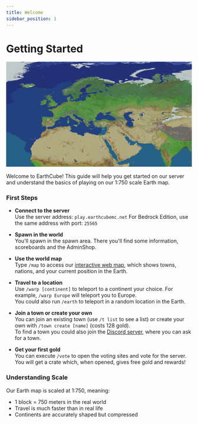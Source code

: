 ```yaml
---
title: Welcome
sidebar_position: 1
---
```


# Getting Started

![Earth Map](./img/europemap.png)

Welcome to EarthCube! This guide will help you get started on our server and understand the basics of playing on our 1:750 scale Earth map.

### First Steps

- **Connect to the server**  
  Use the server address: `play.earthcubemc.net`
  For Bedrock Edition, use the same address with port: `25565`

- **Spawn in the world**  
  You'll spawn in the spawn area. There you'll find some information, scoreboards and the AdminShop.

- **Use the world map**  
  Type `/map` to access our [interactive web map](/docs/map), which shows towns, nations, and your current position in the Earth.

- **Travel to a location**  
  Use `/warp [continent]` to teleport to a continent your choice. For example, `/warp Europe` will teleport you to Europe.  
  You could also run `/earth` to teleport in a random location in the Earth.

- **Join a town or create your own**  
  You can join an existing town (use `/t list` to see a list) or create your own with `/town create [name]` (costs 128 gold).  
  To find a town you could also join the [Discord server](https://discord.earthcubemc.net), where you can ask for a town.

- **Get your first gold**  
  You can execute `/vote` to open the voting sites and vote for the server. You will get a crate which, when opened, gives free gold and rewards!

### Understanding Scale

Our Earth map is scaled at 1:750, meaning:
- 1 block = 750 meters in the real world
- Travel is much faster than in real life
- Continents are accurately shaped but compressed